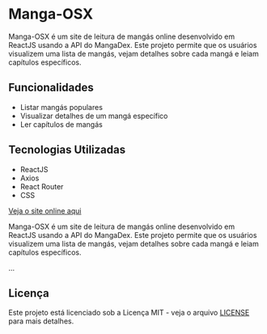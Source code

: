 # Manga-OSX

Manga-OSX é um site de leitura de mangás online desenvolvido em ReactJS usando a API do MangaDex. Este projeto permite que os usuários visualizem uma lista de mangás, vejam detalhes sobre cada mangá e leiam capítulos específicos.

## Funcionalidades

- Listar mangás populares
- Visualizar detalhes de um mangá específico
- Ler capítulos de mangás

## Tecnologias Utilizadas

- ReactJS
- Axios
- React Router
- CSS


[Veja o site online aqui]([https://Cbih939.github.io/Manga-OSX](https://manga-osx.vercel.app/))

Manga-OSX é um site de leitura de mangás online desenvolvido em ReactJS usando a API do MangaDex. Este projeto permite que os usuários visualizem uma lista de mangás, vejam detalhes sobre cada mangá e leiam capítulos específicos.

...

## Licença

Este projeto está licenciado sob a Licença MIT - veja o arquivo [LICENSE](LICENSE) para mais detalhes.
